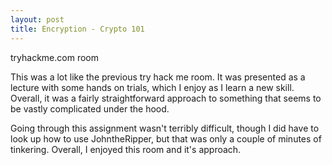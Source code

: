 ```yaml
---
layout: post
title: Encryption - Crypto 101
---
```


tryhackme.com room

This was a lot like the previous try hack me room. It was presented as a lecture with some hands on trials, which I enjoy as I learn a new skill. Overall, it was a fairly straightforward approach to something that seems to be vastly complicated under the hood. 

Going through this assignment wasn't terribly difficult, though I did have to look up how to use JohntheRipper, but that was only a couple of minutes of tinkering. Overall, I enjoyed this room and it's approach.